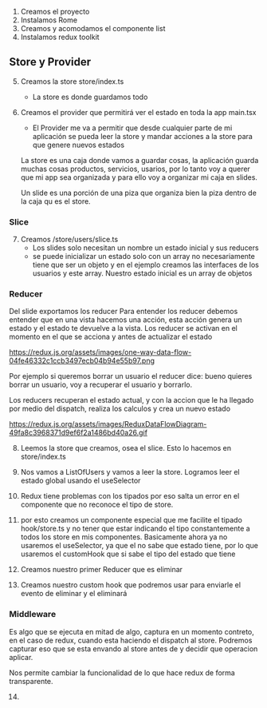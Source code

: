 1. Creamos el proyecto
2. Instalamos Rome
3. Creamos y acomodamos el componente list
4. Instalamos redux toolkit

## Store y Provider

5. Creamos la store store/index.ts
    - La store es donde guardamos todo
6. Creamos el provider que permitirá ver el estado en toda la app main.tsx
    - El Provider me va a permitir que desde cualquier parte de mi aplicación se pueda
    leer la store y mandar acciones a la store para que genere nuevos estados

    La store es una caja donde vamos a guardar cosas, la aplicación guarda muchas cosas
    productos, servicios, usarios, por lo tanto voy a querer que mi app sea organizada y
    para ello voy a organizar mi caja en slides.

    Un slide es una porción de una piza que organiza bien la piza dentro de la caja qu es el store.

### Slice 

7. Creamos /store/users/slice.ts
    - Los slides solo necesitan un nombre un estado inicial y sus reducers
    - se puede inicializar un estado solo con un array no necesariamente tiene que ser un objeto y en el ejemplo creamos las interfaces de los usuarios y este array. 
    Nuestro estado inicial es un array de objetos

### Reducer
Del slide exportamos los reducer
Para entender los reducer debemos entender que en una vista hacemos una acción, esta acción genera un estado y el estado te devuelve a la vista. Los reducer se activan en el momento en el que se acciona y antes de actualizar el estado

https://redux.js.org/assets/images/one-way-data-flow-04fe46332c1ccb3497ecb04b94e55b97.png

Por ejemplo si queremos borrar un usuario el reducer dice: bueno quieres borrar un usuario, voy a recuperar el usuario y borrarlo.

Los reducers recuperan el estado actual, y con la accion que le ha llegado por medio del dispatch, realiza los calculos y crea un nuevo estado

https://redux.js.org/assets/images/ReduxDataFlowDiagram-49fa8c3968371d9ef6f2a1486bd40a26.gif

8. Leemos la store que creamos, osea el slice. Esto lo hacemos en store/index.ts

9. Nos vamos a ListOfUsers y vamos a leer la store. Logramos leer el estado global usando el useSelector

10. Redux tiene problemas con los tipados por eso salta un error en el componente que no reconoce el tipo de store.

11. por esto creamos un componente especial que me facilite el tipado hook/store.ts y no tener que estar indicando el tipo constantemente a todos los store en mis componentes.
Basicamente ahora ya no usaremos el useSelector, ya que el no sabe que estado tiene, por lo que usaremos el customHook que si sabe el tipo del estado que tiene

12. Creamos nuestro primer Reducer que es eliminar

13. Creamos nuestro custom hook que podremos usar para enviarle el evento de eliminar y el eliminará

### Middleware
Es algo que se ejecuta en mitad de algo, captura en un momento contreto, en el caso de redux, cuando esta haciendo el dispatch al store.
Podremos capturar eso que se esta envando al store antes de y decidir que operacion aplicar.

Nos permite cambiar la funcionalidad de lo que hace redux de forma transparente.


14. 